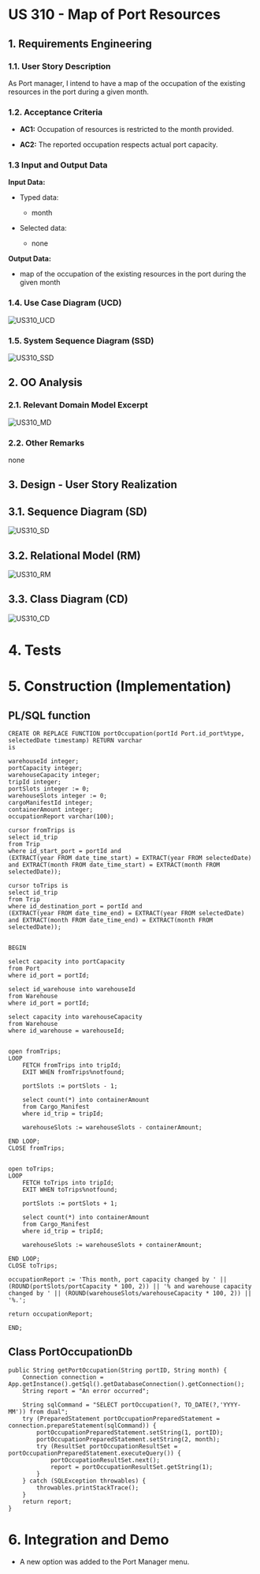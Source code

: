# US 310 - Map of Port Resources  

## 1. Requirements Engineering


### 1.1. User Story Description


As Port manager, I intend to have a map of the occupation of the existing resources in the port during a given month. 


### 1.2. Acceptance Criteria

* **AC1:** Occupation of resources is restricted to the month provided.

* **AC2:** The reported occupation respects actual port capacity.

### 1.3 Input and Output Data


**Input Data:**

* Typed data:
	* month

* Selected data:
    * none

**Output Data:**

* map of the occupation of the existing resources in the port during the given month

### 1.4. Use Case Diagram (UCD)

![US310_UCD](US310_UCD.svg)

### 1.5. System Sequence Diagram (SSD)

![US310_SSD](US310_SSD.svg)

## 2. OO Analysis

### 2.1. Relevant Domain Model Excerpt 

![US310_MD](US310_MD.svg)

### 2.2. Other Remarks

none

## 3. Design - User Story Realization 

## 3.1. Sequence Diagram (SD)

![US310_SD](US310_SD.svg)

## 3.2. Relational Model (RM)

![US310_RM](US310_RM.svg)

## 3.3. Class Diagram (CD)

![US310_CD](US310_CD.svg)

# 4. Tests 

# 5. Construction (Implementation)

## PL/SQL function

    CREATE OR REPLACE FUNCTION portOccupation(portId Port.id_port%type, selectedDate timestamp) RETURN varchar 
    is
    
    warehouseId integer;
    portCapacity integer;
    warehouseCapacity integer;
    tripId integer;
    portSlots integer := 0;
    warehouseSlots integer := 0;
    cargoManifestId integer;
    containerAmount integer;
    occupationReport varchar(100);
    
    cursor fromTrips is 
    select id_trip
    from Trip
    where id_start_port = portId and
    (EXTRACT(year FROM date_time_start) = EXTRACT(year FROM selectedDate) and EXTRACT(month FROM date_time_start) = EXTRACT(month FROM selectedDate));
    
    cursor toTrips is 
    select id_trip
    from Trip
    where id_destination_port = portId and 
    (EXTRACT(year FROM date_time_end) = EXTRACT(year FROM selectedDate) and EXTRACT(month FROM date_time_end) = EXTRACT(month FROM selectedDate));
    
    
    BEGIN 
    
    select capacity into portCapacity
    from Port
    where id_port = portId;
    
    select id_warehouse into warehouseId
    from Warehouse
    where id_port = portId;
    
    select capacity into warehouseCapacity
    from Warehouse
    where id_warehouse = warehouseId;
    
    
    open fromTrips;
    LOOP
        FETCH fromTrips into tripId; 
        EXIT WHEN fromTrips%notfound;
        
        portSlots := portSlots - 1;
        
        select count(*) into containerAmount
        from Cargo_Manifest
        where id_trip = tripId;
        
        warehouseSlots := warehouseSlots - containerAmount;
        
    END LOOP; 
    CLOSE fromTrips;
    
    
    open toTrips;
    LOOP
        FETCH toTrips into tripId; 
        EXIT WHEN toTrips%notfound;
        
        portSlots := portSlots + 1;
        
        select count(*) into containerAmount
        from Cargo_Manifest
        where id_trip = tripId;
        
        warehouseSlots := warehouseSlots + containerAmount;
        
    END LOOP; 
    CLOSE toTrips;
    
    occupationReport := 'This month, port capacity changed by ' || (ROUND(portSlots/portCapacity * 100, 2)) || '% and warehouse capacity changed by ' || (ROUND(warehouseSlots/warehouseCapacity * 100, 2)) || '%.';
    
    return occupationReport;
    
    END;

## Class PortOccupationDb

    public String getPortOccupation(String portID, String month) {
        Connection connection = App.getInstance().getSql().getDatabaseConnection().getConnection();
        String report = "An error occurred";

        String sqlCommand = "SELECT portOccupation(?, TO_DATE(?,'YYYY-MM')) from dual";
        try (PreparedStatement portOccupationPreparedStatement = connection.prepareStatement(sqlCommand)) {
            portOccupationPreparedStatement.setString(1, portID);
            portOccupationPreparedStatement.setString(2, month);
            try (ResultSet portOccupationResultSet = portOccupationPreparedStatement.executeQuery()) {
                portOccupationResultSet.next();
                report = portOccupationResultSet.getString(1);
            }
        } catch (SQLException throwables) {
            throwables.printStackTrace();
        }
        return report;
    }

# 6. Integration and Demo 

* A new option was added to the Port Manager menu.